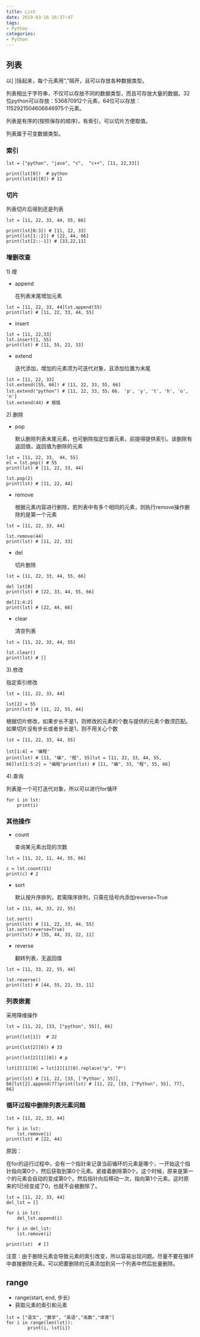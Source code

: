 ```yaml
---
title: List
date: 2019-03-16 16:37:47
tags:
- Python
categories:
- Python
---
```


## 列表

  以[ ]括起来，每个元素用","隔开，且可以存放各种数据类型。

  列表相比于字符串，不仅可以存放不同的数据类型，而且可存放大量的数据。32位python可以存放：536870912个元素，64位可以存放：1152921504606846975个元素。

  列表是有序的(按照保存的顺序)，有索引，可以切片方便取值。

  列表属于可变数据类型。

### 索引

```
lst = ["python", "java", "c",  "c++", [11, 22,33]]

print(lst[0])  # python
print(lst[4][0]) # 11
```

### 切片

  列表切片后得到还是列表

```
lst = [11, 22, 33, 44, 55, 66]

print(lst[0:3]) # [11, 22, 33] 
print(lst[1::2]) # [22, 44, 66]
print(lst[2::-1]) # [33,22,11]
```

### 增删改查

1).增

- append

  在列表末尾增加元素

```
lst = [11, 22, 33, 44]lst.append(55)
print(lst) # [11, 22, 33, 44, 55]
```

- insert

```
lst = [11, 22,33]
lst.insert(1, 55)
print(lst) # [11, 55, 22, 33]
```

- extend

  迭代添加，增加的元素须为可迭代对象，且添加位置为末尾

```
lst = [11, 22, 33]
lst.extend([55, 66]) # [11, 22, 33, 55, 66]
lst.extend("python") # [11, 22, 33, 55，66， 'p', 'y', 't', 'h', 'o', 'n']
lst.extend(44) # 报错
```

2).删除

- pop

  默认删除列表末尾元素，也可删除指定位置元素，前提得提供索引。该删除有返回值，返回值为删除的元素

```
lst = [11, 22, 33,  44, 55]
el = lst.pop() # 55
print(lst) # [11, 22, 33, 44]

lst.pop(2)
print(lst) # [11, 22, 44]
```

- remove

   根据元素内容进行删除，若列表中有多个相同的元素，则执行remove操作删除的是第一个元素

```
lst = [11, 22, 33, 44]

lst.remove(44)
print(lst) # [11, 22, 33]
```

- del

  切片删除

```
lst = [11, 22, 33, 44, 55, 66]

del lst[0] 
print(lst) # [22, 33, 44, 55, 66]

del[1:4:2] 
print(lst) # [22, 44, 66]
```

- clear

  清空列表

```
lst = [11, 22, 33, 44, 55]

lst.clear()
print(lst) # []
```

 3).修改

  指定索引修改

```
lst = [11, 22, 33, 44]

lst[2] = 55
print(lst) # [11, 22, 55, 44]
```

  根据切片修改，如果步长不是1，则修改的元素的个数与提供的元素个数须匹配。如果切片没有步长或者步长是1，则不用关心个数

```
lst = [11, 22, 33, 44, 55]

lst[1:4] = '编程'
print(lst) # [11, "编", "程", 55]lst = [11, 22, 33, 44, 55, 66]lst[1:5:2] = "编程"print(lst) # [11, "编", 33, "程", 55, 66]
```

 4).查询

  列表是一个可打迭代对象，所以可以进行for循环

```
for i in lst:
    print(i)
```



### 其他操作

- count

  查询某元素出现的次数

```
lst = [11, 22, 11, 44, 55, 66]

c = lst.count(11)
print(c) # 2
```

- sort

  默认按升序排列，若需降序排列，只需在括号内添加reverse=True

```
lst = [11, 44, 33, 22, 55]

lst.sort()
print(lst) # [11, 22, 33, 44, 55]
lst.sort(reverse=True) 
print(lst) # [55, 44, 33, 22, 11]
```

- reverse

  翻转列表，无返回值

```
lst = [11, 33, 22, 55, 44]

lst.reverse()
print(lst) # [44, 55, 22, 33, 11]
```



### 列表嵌套

  采用降维操作

```
lst = [11, 22, [33, ["python", 55]], 66]

print(lst[1])  # 22

print(lst[2][0]) # 33

print(lst[2][1][0]) # p

lst[2][1][0] = lst[2][1][0].replace("p", "P")

print(lst) # [11, 22, [33, ['Python', 55]], 66]lst[2].append(77)print(lst) # [11, 22, [33, ["Python", 55], 77], 66]
```



### 循环过程中删除列表元素问题

```
lst = [11, 22, 33, 44]

for i in lst:
    lst.remove(i)
print(lst) # [22, 44]
```

原因：

  在for的运行过程中，会有一个指针来记录当前循环的元素是哪个，一开始这个指针指向第0个，然后获取到第0个元素。紧接着删除第0个。这个时候，原来是第一个的元素会自动的变成第0个。然后指针向后移动一次，指向第1个元素。这时原来的1已经变成了0，也就不会被删除了。

```
lst = [11, 22, 33, 44]
del_lst = []

for i in lst:
    del_lst.append(i)

for i in del_lst:
    lst.remove(i)

print(lst)  # []
```

 注意：由于删除元素会导致元素的索引改变，所以容易出现问题。尽量不要在循环中直接删除元素。可以把要删除的元素添加到另一个列表中然后批量删除。



## range

- range(start, end, 步长)
- 获取元素的索引和元素

```
lst = ["语文", "数学", "英语","高数","体育"]
for i in range(len(lst)):
        print(i, lst[i])
```
